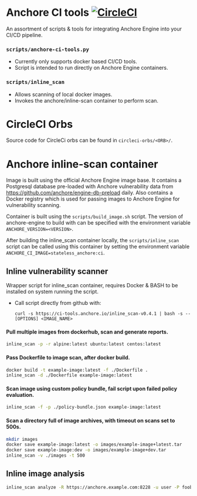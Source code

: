 # Anchore CI tools [![CircleCI](https://circleci.com/gh/anchore/ci-tools.svg?style=svg)](https://circleci.com/gh/anchore/ci-tools)

An assortment of scripts & tools for integrating Anchore Engine into your CI/CD pipeline.

### `scripts/anchore-ci-tools.py`

  * Currently only supports docker based CI/CD tools. 
  * Script is intended to run directly on Anchore Engine containers.

### `scripts/inline_scan`
  * Allows scanning of local docker images.
  * Invokes the anchore/inline-scan container to perform scan.

# CircleCI Orbs

Source code for CircleCi orbs can be found in `circleci-orbs/<ORB>/`.

# Anchore inline-scan container

Image is built using the official Anchore Engine image base. It contains a Postgresql database pre-loaded with Anchore vulnerability data from https://github.com/anchore/engine-db-preload daily. Also contains a Docker registry which is used for passing images to Anchore Engine for vulnerability scanning.

Container is built using the `scripts/build_image.sh` script. The version of anchore-engine to build with can be specified with the environment variable `ANCHORE_VERSION=<VERSION>`.

After building the inline_scan container locally, the `scripts/inline_scan` script can be called using this container by setting the environment variable `ANCHORE_CI_IMAGE=stateless_anchore:ci`.

## Inline vulnerability scanner
Wrapper script for inline_scan container, requires Docker & BASH to be installed on system running the script.
* Call script directly from github with: 
  
  ```curl -s https://ci-tools.anchore.io/inline_scan-v0.4.1 | bash -s -- [OPTIONS] <IMAGE_NAME>```

#### Pull multiple images from dockerhub, scan and generate reports.
```bash
inline_scan -p -r alpine:latest ubuntu:latest centos:latest
```

#### Pass Dockerfile to image scan, after docker build.
```bash
docker build -t example-image:latest -f ./Dockerfile .
inline_scan -d ./Dockerfile example-image:latest
```

#### Scan image using custom policy bundle, fail script upon failed policy evaluation.
```bash
inline_scan -f -p ./policy-bundle.json example-image:latest
```

#### Scan a directory full of image archives, with timeout on scans set to 500s.
```bash
mkdir images
docker save example-image:latest -o images/example-image+latest.tar
docker save example-image:dev -o images/example-image+dev.tar
inline_scan -v ./images -t 500
```

## Inline image analysis

```bash
inline_scan analyze -R https://anchore.example.com:8228 -u user -P foobar -m ./manifest.json example:latest
```